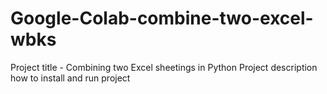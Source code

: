 # Google-Colab-combine-two-excel-wbks
Project title - Combining two Excel sheetings in Python
Project description
how to install and run project
